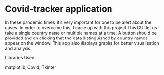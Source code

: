 # Covid-tracker application
 In these pandemic times, it’s very important for one to be alert about the cases. In order to overcome this, I came up with this project.This GUI let us take a single country name or multiple names at a time. A button should be provided and on clicking that the data distinguished by country names appear on the window. This app also displays graphs for better visualisation and analysis.

Libraries Used:

matplotlib,
Covid,
Tkinter

